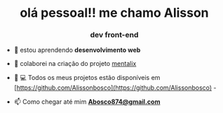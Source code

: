 <h1 align="center">olá pessoal!! me
chamo Alisson</h1> <h3 align="center">dev front-end</h3>

- 🌱 estou aprendendo **desenvolvimento web**

- 👯 colaborei na criação do projeto [mentalix](https://mentalix-streaming.github.io/)



- 👨 💻 Todos os meus projetos estão disponíveis em [https://github.com/Alissonbosco](https://github.com/Alissonbosco) -
-  📫 Como chegar até mim **Abosco874@gmail.com**

